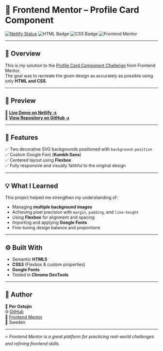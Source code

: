 # 💼 Frontend Mentor – Profile Card Component  

[![Netlify Status](https://api.netlify.com/api/v1/badges/9c7de9d3-4b89-4f45-9467-fcb42e99a9cd/deploy-status)](https://app.netlify.com/sites/victor-card-component/deploys)
![HTML Badge](https://img.shields.io/badge/HTML5-orange)
![CSS Badge](https://img.shields.io/badge/CSS3-blue)
![Frontend Mentor](https://img.shields.io/badge/Frontend%20Mentor-Challenge-brightgreen)

---

## 🧩 Overview  

This is my solution to the [Profile Card Component Challenge](https://www.frontendmentor.io/challenges/profile-card-component-cfArpWshJ) from Frontend Mentor.  
The goal was to recreate the given design as accurately as possible using only **HTML and CSS**.  

---

## 🎨 Preview  

🔗 **[Live Demo on Netlify →](https://victor-card-component.netlify.app/)**  
🔗 **[View Repository on GitHub →](https://github.com/perostojin/profile-card-component)**  

---

## 🎯 Features  

✅ Two decorative SVG backgrounds positioned with `background-position`  
✅ Custom Google Font (**Kumbh Sans**)  
✅ Centered layout using **Flexbox**  
✅ Fully responsive and visually faithful to the original design  

---

## 💡 What I Learned  

This project helped me strengthen my understanding of:  

- Managing **multiple background images**
- Achieving pixel precision with `margin`, `padding`, and `line-height`
- Using **Flexbox** for alignment and spacing  
- Importing and applying **Google Fonts**  
- Fine-tuning design balance and proportions  

---

## ⚙️ Built With  

- Semantic **HTML5**  
- **CSS3** (Flexbox & custom properties)  
- **Google Fonts**  
- Tested in **Chrome DevTools**  

---

## 🙌 Author  

👤 **Per Ostojin**  
🌐 [GitHub](https://github.com/perostojin)  
🔗 [Frontend Mentor](https://www.frontendmentor.io/profile/perostojin)  
📍 Sweden  

---

⭐ _Frontend Mentor is a great platform for practicing real-world challenges and refining frontend skills._
